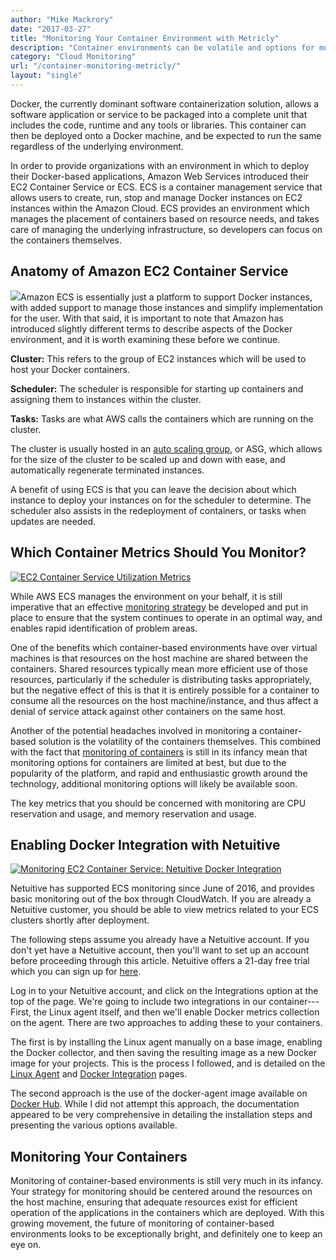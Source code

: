 ```yaml
---
author: "Mike Mackrory"
date: "2017-03-27"
title: "Monitoring Your Container Environment with Metricly"
description: "Container environments can be volatile and options for monitoring them effectively are few. Here's how to craft a monitoring plan for maximum stability."
category: "Cloud Monitoring"
url: "/container-monitoring-metricly/"
layout: "single"
---
```

Docker, the currently dominant software containerization solution, allows a software application or service to be packaged into a complete unit that includes the code, runtime and any tools or libraries. This container can then be deployed onto a Docker machine, and be expected to run the same regardless of the underlying environment.

In order to provide organizations with an environment in which to deploy their Docker-based applications, Amazon Web Services introduced their EC2 Container Service or ECS. ECS is a container management service that allows users to create, run, stop and manage Docker instances on EC2 instances within the Amazon Cloud. ECS provides an environment which manages the placement of containers based on resource needs, and takes care of managing the underlying infrastructure, so developers can focus on the containers themselves.

Anatomy of Amazon EC2 Container Service
---------------------------------------

[![](https://s3-us-west-2.amazonaws.com/com-netuitive-app-usw2-public/wp-content/uploads/2017/07/ECSIcon.png)](https://s3-us-west-2.amazonaws.com/com-netuitive-app-usw2-public/wp-content/uploads/2017/07/ECSIcon.png)Amazon ECS is essentially just a platform to support Docker instances, with added support to manage those instances and simplify implementation for the user. With that said, it is important to note that Amazon has introduced slightly different terms to describe aspects of the Docker environment, and it is worth examining these before we continue.

**Cluster:** This refers to the group of EC2 instances which will be used to host your Docker containers.

**Scheduler:** The scheduler is responsible for starting up containers and assigning them to instances within the cluster.

**Tasks:** Tasks are what AWS calls the containers which are running on the cluster.

The cluster is usually hosted in an [auto scaling group](/optimize-auto-scale-groups-asg-tuning-report), or ASG, which allows for the size of the cluster to be scaled up and down with ease, and automatically regenerate terminated instances.

A benefit of using ECS is that you can leave the decision about which instance to deploy your instances on for the scheduler to determine. The scheduler also assists in the redeployment of containers, or tasks when updates are needed.

Which Container Metrics Should You Monitor?
-------------------------------------------

[![EC2 Container Service Utilization Metrics](https://s3-us-west-2.amazonaws.com/com-netuitive-app-usw2-public/wp-content/uploads/2017/07/ECSUtilizationMetrics-1024x320.png)](https://s3-us-west-2.amazonaws.com/com-netuitive-app-usw2-public/wp-content/uploads/2017/07/ECSUtilizationMetrics.png)

While AWS ECS manages the environment on your behalf, it is still imperative that an effective [monitoring strategy](/evaluate-monitoring-strategy) be developed and put in place to ensure that the system continues to operate in an optimal way, and enables rapid identification of problem areas.

One of the benefits which container-based environments have over virtual machines is that resources on the host machine are shared between the containers. Shared resources typically mean more efficient use of those resources, particularly if the scheduler is distributing tasks appropriately, but the negative effect of this is that it is entirely possible for a container to consume all the resources on the host machine/instance, and thus affect a denial of service attack against other containers on the same host.

Another of the potential headaches involved in monitoring a container-based solution is the volatility of the containers themselves. This combined with the fact that [monitoring of containers](/monitor-performance-docker-containers) is still in its infancy mean that monitoring options for containers are limited at best, but due to the popularity of the platform, and rapid and enthusiastic growth around the technology, additional monitoring options will likely be available soon.

The key metrics that you should be concerned with monitoring are CPU reservation and usage, and memory reservation and usage.

Enabling Docker Integration with Netuitive
------------------------------------------

[![Monitoring EC2 Container Service: Netuitive Docker Integration](https://s3-us-west-2.amazonaws.com/com-netuitive-app-usw2-public/wp-content/uploads/2016/04/integrations-docker.png)](https://s3-us-west-2.amazonaws.com/com-netuitive-app-usw2-public/wp-content/uploads/2016/04/integrations-docker.png)

Netuitive has supported ECS monitoring since June of 2016, and provides basic monitoring out of the box through CloudWatch. If you are already a Netuitive customer, you should be able to view metrics related to your ECS clusters shortly after deployment.

The following steps assume you already have a Netuitive account. If you don't yet have a Netuitive account, then you'll want to set up an account before proceeding through this article. Netuitive offers a 21-day free trial which you can sign up for [here](/signup).

Log in to your Netuitive account, and click on the Integrations option at the top of the page. We're going to include two integrations in our container---First, the Linux agent itself, and then we'll enable Docker metrics collection on the agent. There are two approaches to adding these to your containers.

The first is by installing the Linux agent manually on a base image, enabling the Docker collector, and then saving the resulting image as a new Docker image for your projects. This is the process I followed, and is detailed on the [Linux Agent](https://hlp.app.netuitive.com/Content/Integrations/linux.htm) and [Docker Integration](https://hlp.app.netuitive.com/Content/Integrations/docker.htm) pages.

The second approach is the use of the docker-agent image available on [Docker Hub](https://hub.docker.com/r/netuitive/docker-agent/). While I did not attempt this approach, the documentation appeared to be very comprehensive in detailing the installation steps and presenting the various options available.

Monitoring Your Containers
--------------------------

Monitoring of container-based environments is still very much in its infancy. Your strategy for monitoring should be centered around the resources on the host machine, ensuring that adequate resources exist for efficient operation of the applications in the containers which are deployed. With this growing movement, the future of monitoring of container-based environments looks to be exceptionally bright, and definitely one to keep an eye on.
